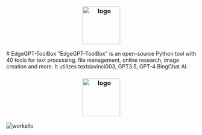 <h3 align="center"><img src="https://i.imgur.com/zyEiTli.png" alt="logo" height="100px"></h3>
# EdgeGPT-ToolBox
"EdgeGPT-ToolBox" is an open-source Python tool with 40 tools for text processing, file management, online research, image creation and more. It utilizes textdavinci003, GPT3.5, GPT-4 BingChat AI.


<h3 align="center"><img src="https://i.imgur.com/rp3cVrB.png" alt="logo" height="100px"></h3>



![workello](https://user-images.githubusercontent.com/100368940/233141567-94a5b58e-b8e2-4019-a6c7-07ec4d9a157b.gif)

